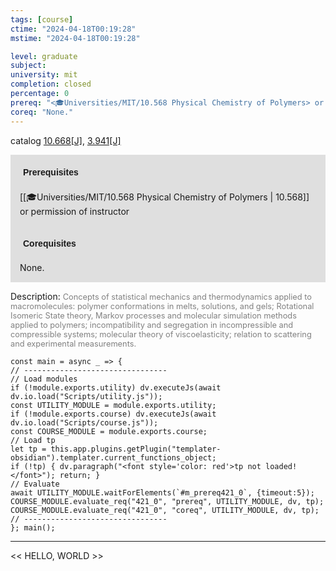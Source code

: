 ```yaml
---
tags: [course]
ctime: "2024-04-18T00:19:28"
mstime: "2024-04-18T00:19:28"

level: graduate
subject: 
university: mit
completion: closed
percentage: 0
prereq: "<🎓Universities/MIT/10.568 Physical Chemistry of Polymers> or permission of instructor"
coreq: "None."
---
```


catalog [10.668[J]](http://student.mit.edu/catalog/m10a.html#10.668), [3.941[J]](http://student.mit.edu/catalog/m3b.html#3.941)

<span style="display: block; padding: 15px; background-color: rgb(100, 100, 100, 0.2);"><font id="m_prereq421_0" style="display: block; font-family: Arial, sans-serif; font-weight: bold; padding: 5px">Prerequisites</font><br><span id="prereq421_0">[[🎓Universities/MIT/10.568 Physical Chemistry of Polymers | 10.568]] or permission of instructor</span></span>
<span style="display: block; padding: 15px; background-color: rgb(100, 100, 100, 0.2);"><font id="m_coreq421_0" style="display: block; font-family: Arial, sans-serif; font-weight: bold; padding: 5px">Corequisites</font><br><span id="coreq421_0">None.</span></span>

<font style="">Description:</font>
<font style="color: grey; font-size: 0.8rem;">Concepts of statistical mechanics and thermodynamics applied to macromolecules: polymer conformations in melts, solutions, and gels; Rotational Isomeric State theory, Markov processes and molecular simulation methods applied to polymers; incompatibility and segregation in incompressible and compressible systems; molecular theory of viscoelasticity; relation to scattering and experimental measurements.</font>

```dataviewjs
const main = async _ => {
// --------------------------------
// Load modules
if (!module.exports.utility) dv.executeJs(await dv.io.load("Scripts/utility.js"));
const UTILITY_MODULE = module.exports.utility;
if (!module.exports.course) dv.executeJs(await dv.io.load("Scripts/course.js"));
const COURSE_MODULE = module.exports.course;
// Load tp
let tp = this.app.plugins.getPlugin("templater-obsidian").templater.current_functions_object;
if (!tp) { dv.paragraph("<font style='color: red'>tp not loaded!</font>"); return; }
// Evaluate
await UTILITY_MODULE.waitForElements(`#m_prereq421_0`, {timeout:5});
COURSE_MODULE.evaluate_req("421_0", "prereq", UTILITY_MODULE, dv, tp);
COURSE_MODULE.evaluate_req("421_0", "coreq", UTILITY_MODULE, dv, tp);
// --------------------------------
}; main();
```

---

<< HELLO, WORLD >>
